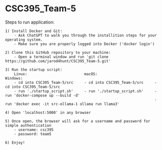 # CSC395_Team-5

Steps to run application:

    1) Install Docker and Git:
        - Ask ChatGPT to walk you through the installition steps for your operating system.
        - Make sure you are properly logged into Docker ('docker login')
    
    2) Clone this GitHub repository to your machine:
        - Open a terminal window and run 'git clone https://github.com/jarod4hunt/CSC395_Team-5.git'

    3) Run the startup script:          
        Linux:                          macOS:                          Windows:                        
        - cd into CSC395_Team-5/src     - cd into CSC395_Team-5/src     - cd into CSC395_Team-5/src
        - run './startup_script.sh'     - run './startup_script.sh'     - run 'docker-compose up --build -d'
                                                                        - run 'docker exec -it src-ollama-1 ollama run llama3'    

    4) Open 'localhost:5000' in any browser

    5) Once open, the browser will ask for a username and password for simple authentication
        - username: csc395
        - password: team5

    6) Enjoy!
